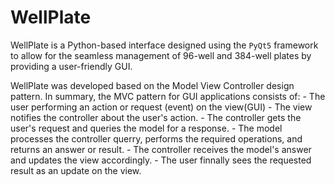 # WellPlate

WellPlate is a Python-based interface designed using the `PyQt5` framework to allow for the seamless management of 96-well and 384-well plates by providing a user-friendly GUI.

WellPlate was developed based on the Model View Controller design pattern.
In summary, the MVC pattern for GUI applications consists of:
    - The user performing an action or request (event) on the view(GUI)
    - The view notifies the controller about the user's action.
    - The controller gets the user's request and queries the model for a response.
    - The model processes the controller querry, performs the required operations, and returns an answer or result.
    - The controller receives the model's answer and updates the view accordingly.
    - The user finnally sees the requested result as an update on the view.
